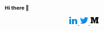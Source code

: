 ### Hi there 👋

<!--
**estebansolo/estebansolo** is a ✨ _special_ ✨ repository because its `README.md` (this file) appears on your GitHub profile.

Here are some ideas to get you started:

- 🔭 I’m currently working on ...
- 🌱 I’m currently learning ...
-->

<p align="center">
  <a href="https://www.linkedin.com/in/estebansolorzano/" target="_blank">
    <img src="linkedin.png" width="30px">
  </a>
  
  <a href="https://twitter.com/estebansolo" target="_blank">
    <img src="twitter.png" width="30px">
  </a>
  
  <a href="https://medium.com/@estebansolo27" target="_blank">
    <img src="medium.png" width="30px">
  </a>
</p>
